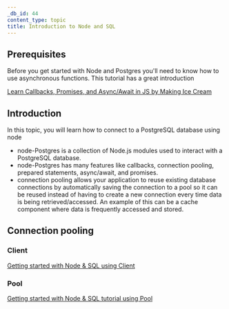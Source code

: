 ```yaml
---
_db_id: 44
content_type: topic
title: Introduction to Node and SQL
---
```


## Prerequisites

Before you get started with Node and Postgres you'll need to know how to use asynchronous functions. This tutorial has a great introduction

[Learn Callbacks, Promises, and Async/Await in JS by Making Ice Cream](https://www.freecodecamp.org/news/javascript-async-await-tutorial-learn-callbacks-promises-async-await-by-making-icecream/)

## Introduction

In this topic, you will learn how to connect to a PostgreSQL database using node

- node-Postgres is a collection of Node.js modules used to interact with a PostgreSQL database.
- node-Postgres has many features like callbacks, connection pooling, prepared statements, async/await, and promises.
- connection pooling allows your application to reuse existing database connections by automatically saving the connection to a pool so it can be reused instead of having to create a new connection every time data is being retrieved/accessed. An example of this can be a cache component where data is frequently accessed and stored.

## Connection pooling

### Client

[Getting started with Node & SQL using Client](https://node-postgres.com/api/client)

### Pool

[Getting started with Node & SQL tutorial using Pool](https://www.digitalocean.com/community/tutorials/how-to-use-postgresql-with-node-js-on-ubuntu-20-04)
